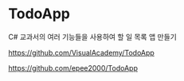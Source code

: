 # TodoApp
C# 교과서의 여러 기능들을 사용하여 할 일 목록 앱 만들기

https://github.com/VisualAcademy/TodoApp

https://github.com/epee2000/TodoApp
